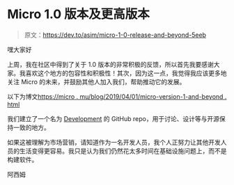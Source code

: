 # Micro 1.0 版本及更高版本

> 原文：<https://dev.to/asim/micro-1-0-release-and-beyond-5eeb>

嘿大家好

上周，我在社区中得到了关于 1.0 版本的非常积极的反馈，所以首先我要感谢大家。我喜欢这个地方的包容性和积极性！其次，因为这一点，我觉得我应该更多地关注 Micro 的未来，并鼓励其他人加入我们，帮助推动它的发展。

以下为博文[https://micro . mu/blog/2019/04/01/micro-version-1-and-beyond . html](https://micro.mu/blog/2019/04/01/micro-version-1-and-beyond.html)

我们建立了一个名为 [Development](https://github.com/micro/development) 的 GitHub repo，用于讨论、设计等与开源保持一致的地方。

如果这被理解为市场营销，请知道作为一名开发人员，我个人正努力让其他开发人员的生活变得更容易。我只是认为我们仍然花太多时间在基础设施问题上，而不是构建软件。

阿西姆